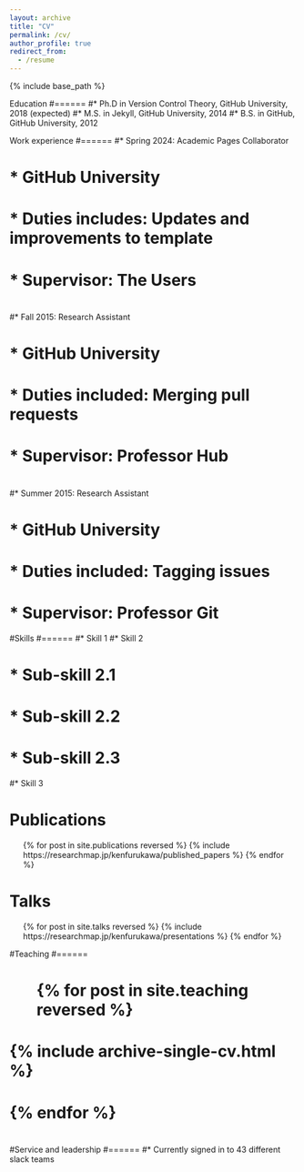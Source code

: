 ```yaml
---
layout: archive
title: "CV"
permalink: /cv/
author_profile: true
redirect_from:
  - /resume
---
```


{% include base_path %}

Education
#======
#* Ph.D in Version Control Theory, GitHub University, 2018 (expected)
#* M.S. in Jekyll, GitHub University, 2014
#* B.S. in GitHub, GitHub University, 2012

Work experience
#======
#* Spring 2024: Academic Pages Collaborator
#  * GitHub University
#  * Duties includes: Updates and improvements to template
#  * Supervisor: The Users
#
#* Fall 2015: Research Assistant
#  * GitHub University
#  * Duties included: Merging pull requests
#  * Supervisor: Professor Hub
#
#* Summer 2015: Research Assistant
#  * GitHub University
#  * Duties included: Tagging issues
#  * Supervisor: Professor Git
  
#Skills
#======
#* Skill 1
#* Skill 2
#  * Sub-skill 2.1
#  * Sub-skill 2.2
#  * Sub-skill 2.3
#* Skill 3

Publications
======
  <ul>{% for post in site.publications reversed %}
    {% include https://researchmap.jp/kenfurukawa/published_papers %}
  {% endfor %}</ul>
  
Talks
======
  <ul>{% for post in site.talks reversed %}
    {% include https://researchmap.jp/kenfurukawa/presentations  %}
  {% endfor %}</ul>
  
#Teaching
#======
#  <ul>{% for post in site.teaching reversed %}
#    {% include archive-single-cv.html %}
#  {% endfor %}</ul>
#  
#Service and leadership
#======
#* Currently signed in to 43 different slack teams
